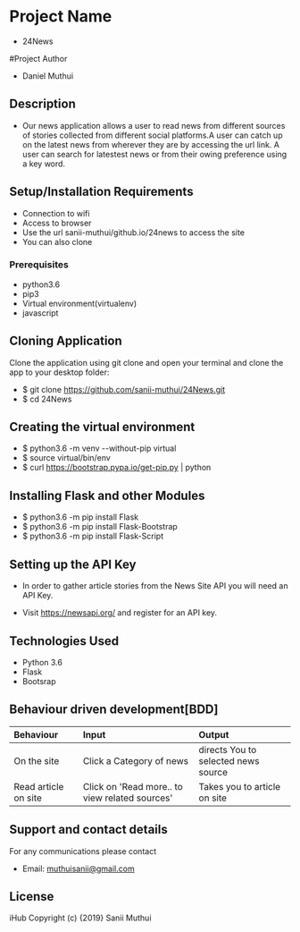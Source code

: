 # Project Name
- 24News

#Project Author
- Daniel Muthui

## Description
- Our news application allows a user to read news from different sources of stories collected from different social platforms.A user can catch up on the latest
news from wherever they are by accessing the url link. A user can search for latestest news or from their owing preference using a key word.
## Setup/Installation Requirements
- Connection to wifi
- Access to browser
- Use the url sanii-muthui/github.io/24news to access the site
- You can also clone
### Prerequisites
* python3.6
* pip3
* Virtual environment(virtualenv)
* javascript 
## Cloning Application
Clone the application using git clone and open your terminal and clone the app to your desktop folder:

  *  $ git clone https://github.com/sanii-muthui/24News.git
  *  $ cd 24News

## Creating the virtual environment

  *  $ python3.6 -m venv --without-pip virtual
  *  $ source virtual/bin/env
  *  $ curl https://bootstrap.pypa.io/get-pip.py | python

## Installing Flask and other Modules

  *  $ python3.6 -m pip install Flask
  *  $ python3.6 -m pip install Flask-Bootstrap
  *  $ python3.6 -m pip install Flask-Script

## Setting up the API Key

* In order to gather article stories from the News Site API you will need an API Key.

* Visit https://newsapi.org/ and register for an API key.

## Technologies Used
* Python 3.6
* Flask
* Bootsrap

## Behaviour driven development[BDD]
| Behaviour          | Input                                        | Output                             |
| :------------------| :--------------------------------------------|:-----------------------------------|
|On the site         |  Click a Category of news                    | directs You to selected news source|
|Read article on site|Click on 'Read more.. to view related sources'| Takes you to article on site       |



## Support and contact details
For any communications please contact
* Email: muthuisanii@gmail.com
## License
iHub Copyright (c) {2019} Sanii Muthui

